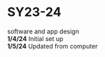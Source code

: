 # SY23-24
software and app design
<br>
<b>1/4/24</b> Initial set up
 <br>
<b>1/5/24</b> Updated from computer
